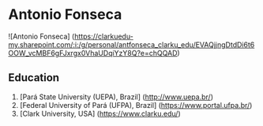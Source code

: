 # Antonio Fonseca

![Antonio Fonseca] (https://clarkuedu-my.sharepoint.com/:i:/g/personal/antfonseca_clarku_edu/EVAQjjngDtdDi6t6OOW_vcMBF6gFJxrgx0VhaUDqiYzY8Q?e=chQQAD)

## Education

1. [Pará State University (UEPA), Brazil] (http://www.uepa.br/)
2. [Federal University of Pará (UFPA), Brazil] (https://www.portal.ufpa.br/)
3. [Clark University, USA] (https://www.clarku.edu/)
